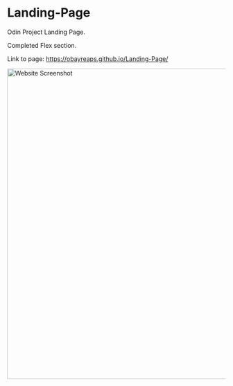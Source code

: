 # Landing-Page

Odin Project Landing Page.

Completed Flex section. 

Link to page: https://obayreaps.github.io/Landing-Page/

<img width="717" alt="Website Screenshot" src="https://github.com/user-attachments/assets/6446c51d-2fc7-4d3b-87a6-00d90016a897" />
